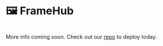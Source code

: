 # 🖼️ FrameHub

<figure><img src="../.gitbook/assets/FramHub-Template.png" alt=""><figcaption></figcaption></figure>

More info coming soon. Check out our [repo](https://github.com/Phala-Network/framehub-template) to deploy today.
